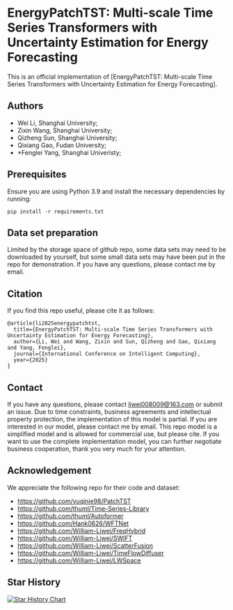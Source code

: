 # EnergyPatchTST: Multi-scale Time Series Transformers with Uncertainty Estimation for Energy Forecasting

This is an official implementation of [EnergyPatchTST: Multi-scale Time Series Transformers with Uncertainty Estimation for Energy Forecasting].

## Authors

- Wei Li, Shanghai University;
- Zixin Wang, Shanghai University;
- Qizheng Sun, Shanghai University;
- Qixiang Gao, Fudan University;
- *Fenglei Yang, Shanghai Univeristy;

## Prerequisites

Ensure you are using Python 3.9 and install the necessary dependencies by running:

```
pip install -r requirements.txt
```

## Data set preparation

Limited by the storage space of github repo, some data sets may need to be downloaded by yourself, but some small data sets may have been put in the repo for demonstration. If you have any questions, please contact me by email.

## Citation

If you find this repo useful, please cite it as follows:

```
@article{li2025energypatchtst,
  title={EnergyPatchTST: Multi-scale Time Series Transformers with Uncertainty Estimation for Energy Forecasting},
  author={Li, Wei and Wang, Zixin and Sun, Qizheng and Gao, Qixiang and Yang, Fenglei},
  journal={International Conference on Intelligent Computing},
  year={2025}
}
```

## Contact

If you have any questions, please contact <liwei008009@163.com> or submit an issue.
Due to time constraints, business agreements and intellectual property protection, the implementation of this model is partial. If you are interested in our model, please contact me by email.
This repo model is a simplified model and is allowed for commercial use, but please cite. If you want to use the complete implementation model, you can further negotiate business cooperation, thank you very much for your attention.

## Acknowledgement

We appreciate the following repo for their code and dataset:

- https://github.com/yuqinie98/PatchTST
- https://github.com/thuml/Time-Series-Library
- https://github.com/thuml/Autoformer
- https://github.com/Hank0626/WFTNet
- https://github.com/William-Liwei/FreqHybrid
- https://github.com/William-Liwei/SWIFT
- https://github.com/William-Liwei/ScatterFusion
- https://github.com/William-Liwei/TimeFlowDiffuser
- https://github.com/William-Liwei/LWSpace

## Star History

<a href="https://www.star-history.com/#William-Liwei/EnergyPatchTST&Date">
 <picture>
   <source media="(prefers-color-scheme: dark)" srcset="https://api.star-history.com/svg?repos=William-Liwei/EnergyPatchTST&type=Date&theme=dark" />
   <source media="(prefers-color-scheme: light)" srcset="https://api.star-history.com/svg?repos=William-Liwei/EnergyPatchTST&type=Date" />
   <img alt="Star History Chart" src="https://api.star-history.com/svg?repos=William-Liwei/EnergyPatchTST&type=Date" />
 </picture>
</a>
